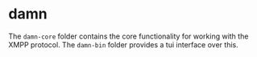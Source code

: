 # damn
The `damn-core` folder contains the core functionality for
working with the XMPP protocol.
The `damn-bin` folder provides a tui interface over this.
